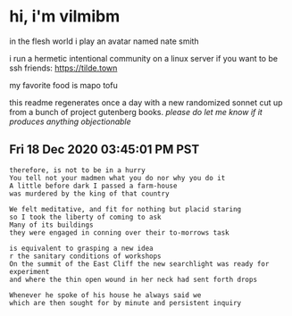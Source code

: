 # hi, i'm vilmibm

in the flesh world i play an avatar named nate smith

i run a hermetic intentional community on a linux server if you want to be ssh friends: https://tilde.town

my favorite food is mapo tofu

this readme regenerates once a day with a new randomized sonnet cut up from a bunch of project gutenberg books.
_please do let me know if it produces anything objectionable_

## Fri 18 Dec 2020 03:45:01 PM PST

    therefore, is not to be in a hurry
    You tell not your madmen what you do nor why you do it
    A little before dark I passed a farm-house
    was murdered by the king of that country
    
    We felt meditative, and fit for nothing but placid staring
    so I took the liberty of coming to ask
    Many of its buildings
    they were engaged in conning over their to-morrows task
    
    is equivalent to grasping a new idea
    r the sanitary conditions of workshops
    On the summit of the East Cliff the new searchlight was ready for experiment
    and where the thin open wound in her neck had sent forth drops
    
    Whenever he spoke of his house he always said we
    which are then sought for by minute and persistent inquiry
